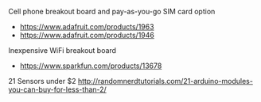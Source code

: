 Cell phone breakout board and pay-as-you-go SIM card option
  * https://www.adafruit.com/products/1963
  * https://www.adafruit.com/products/1946

Inexpensive WiFi breakout board
  * https://www.sparkfun.com/products/13678

21 Sensors under $2
http://randomnerdtutorials.com/21-arduino-modules-you-can-buy-for-less-than-2/
